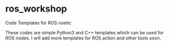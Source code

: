 # ros_workshop
Code Templates for ROS noetic

These codes are simple Python3 and C++ templates which can be used for ROS nodes.
I will add more templates for ROS action and other tools soon.
